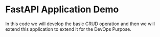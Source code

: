 # FastAPI Application Demo

In this code we will develop the basic CRUD operation and then we will extend this application to extend it for the DevOps Purpose.

